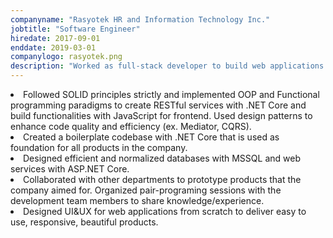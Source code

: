 ```yaml
---
companyname: "Rasyotek HR and Information Technology Inc."
jobtitle: "Software Engineer"
hiredate: 2017-09-01
enddate: 2019-03-01
companylogo: rasyotek.png
description: "Worked as full-stack developer to build web applications which are used by both customers and employees."
---
```


<li>Followed SOLID principles strictly and implemented OOP and Functional programming paradigms to create RESTful services with .NET Core and build functionalities with JavaScript for frontend. Used design patterns to enhance code quality and efficiency (ex. Mediator, CQRS).</li>
<li>Created a boilerplate codebase with .NET Core that is used as foundation for all products in the company.</li>
<li>Designed efficient and normalized databases with MSSQL and web services with ASP.NET Core.</li>
<li>Collaborated with other departments to prototype products that the company aimed for. Organized pair-programing sessions with the development team members to share knowledge/experience.</li>
<li>Designed UI&UX for web applications from scratch to deliver easy to use, responsive, beautiful products.</li>
